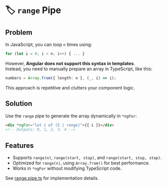 # 🏷️ `range` Pipe  

## Problem  
In JavaScript, you can loop `n` times using:  
```js
for (let i = 0; i < n; i++) { ... }
```

However, **Angular does not support this syntax in templates**.  
Instead, you need to manually prepare an array in TypeScript, like this:  
```typescript
numbers = Array.from({ length: n }, (_, i) => i);
```

This approach is repetitive and clutters your component logic.

## Solution  
Use the `range` pipe to generate the array dynamically in `*ngFor`:

```html
<div *ngFor="let i of (5 | range)">{{ i }}</div>
<!-- Outputs: 0, 1, 2, 3, 4 -->
```

##  Features

- Supports `range(n)`, `range(start, stop)`, and `range(start, stop, step)`.
- Optimized for `range(n)`, using `Array.from()` for best performance.
- Works in `*ngFor` without modifying TypeScript code.

See [range.pipe.ts](./range.pipe.ts) for implementation details.
